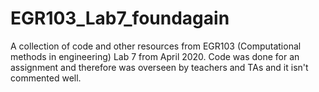 # EGR103_Lab7_foundagain

A collection of code and other resources from EGR103 (Computational methods in engineering) Lab 7 from April 2020. Code was done for an assignment and therefore was overseen by teachers and TAs and it isn't commented well.
